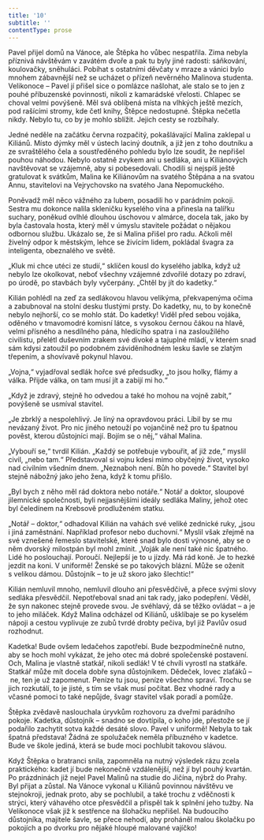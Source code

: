 ```yaml
---
title: '10'
subtitle: ''
contentType: prose
---
```


<section>

Pavel přijel domů na Vánoce, ale Štěpka ho vůbec nespatřila. Zima nebyla příznivá návštěvám v zavátém dvoře a pak tu byly jiné radosti: sáňkování, koulovačky, sněhuláci. Pobíhat s ostatními děvčaty v mraze a vánici bylo mnohem zábavnější než se ucházet o přízeň nevěrného Malinova studenta. Velikonoce – Pavel jí přišel sice o pomlázce našlohat, ale stalo se to jen z pouhé příbuzenské povinnosti, nikoli z kamarádské vřelosti. Chlapec se choval velmi povýšeně. Měl svá oblíbená místa na vlhkých ještě mezích, pod rašícími stromy, kde četl knihy, Štěpce nedostupné. Štěpka nečetla nikdy. Nebylo tu, co by je mohlo sblížit. Jejich cesty se rozbíhaly.

Jedné neděle na začátku června rozpačitý, pokašlávající Malina zaklepal u Kiliánů. Místo dýmky měl v ústech laciný doutník, a již jen z toho doutníku a ze svraštělého čela a soustředěného pohledu bylo lze soudit, že nepřišel pouhou náhodou. Nebylo ostatně zvykem ani u sedláka, ani u Kiliánových navštěvovat se vzájemně, aby si pobesedovali. Chodili si nejspíš ještě gratulovat k svátkům, Malina ke Kiliánovům na svatého Štěpána a na svatou Annu, stavitelovi na Vejrychovsko na svatého Jana Nepomuckého.

Poněvadž měl něco vážného za lubem, posadili ho v parádním pokoji. Sestra mu dokonce nalila skleničku kyselého vína a přinesla na talířku suchary, poněkud ovlhlé dlouhou úschovou v almárce, docela tak, jako by byla častovala hosta, který měl v úmyslu stavitele požádat o nějakou odbornou službu. Ukázalo se, že si Malina přišel pro radu. Ačkoli měl živelný odpor k městským, lehce se živícím lidem, pokládal švagra za inteligenta, obeznalého ve světě.

„Kluk mi chce utéci ze studií,“ sklíčen kousl do kyselého jablka, když už nebylo lze okolkovat, neboť všechny vzájemné zdvořilé dotazy po zdraví, po úrodě, po stavbách byly vyčerpány. „Chtěl by jít do kadetky.“

Kilián pohlédl na zeď za sedlákovou hlavou velikýma, překvapenýma očima a zabubnoval na stolní desku tlustými prsty. Do kadetky, nu, to by konečně nebylo nejhorší, co se mohlo stát. Do kadetky! Viděl před sebou vojáka, oděného v tmavomodré komisní látce, s vysokou černou čákou na hlavě, velmi přísného a nesdílného pána, hledícího spatra i na zasloužilého civilistu, přelétl duševním zrakem své divoké a tajuplné mládí, v kterém snad sám kdysi zatoužil po podobném záviděníhodném lesku šavle se zlatým třepením, a shovívavě pokynul hlavou.

„Vojna,“ vyjadřoval sedlák hořce své předsudky, „to jsou holky, flámy a válka. Přijde válka, on tam musí jít a zabijí mi ho.“

„Když je zdravý, stejně ho odvedou a také ho mohou na vojně zabít,“ povýšeně se usmíval stavitel.

„Je zbrklý a nespolehlivý. Je líný na opravdovou práci. Líbil by se mu nevázaný život. Pro nic jiného netouží po vojančině než pro tu špatnou pověst, kterou důstojníci mají. Bojím se o něj,“ váhal Malina.

„Vybouří se,“ tvrdil Kilián. „Každý se potřebuje vybouřit, ať již zde,“ myslil civil, „nebo tam.“ Představoval si vojnu kdesi mimo obyčejný život, vysoko nad civilním všedním dnem. „Neznaboh není. Bůh ho povede.“ Stavitel byl stejně nábožný jako jeho žena, když k tomu přišlo.

„Byl bych z něho měl rád doktora nebo notáře.“ Notář a doktor, sloupové jilemnické společnosti, byli nejjasnějšími ideály sedláka Maliny, jehož otec byl čeledínem na Krebsově prodluženém statku.

„Notář – doktor,“ odhadoval Kilián na vahách své veliké zednické ruky, „jsou i jiná zaměstnání. Například profesor nebo duchovní.“ Myslil však zřejmě na své vznešené řemeslo stavitelské, které snad bylo dosti výnosné, aby se o něm dvorský milostpán byl mohl zmínit. „Voják ale není také nic špatného. Lidé ho poslouchají. Poroučí. Nejlepší je to u jízdy. Má rád koně. Je to hezké jezdit na koni. V uniformě! Ženské se po takových blázní. Může se oženit s velikou dámou. Důstojník – to je už skoro jako šlechtic!“

Kilián nemluvil mnoho, nemluvil dlouho ani přesvědčivě, a přece svými slovy sedláka přesvědčil. Nepotřeboval snad ani tak rady, jako podepření. Věděl, že syn nakonec stejně provede svou. Je svéhlavý, dá se těžko ovládat – a je to jeho miláček. Když Malina odcházel od Kiliánů, ušklíbaje se po kyselém nápoji a cestou vyplivuje ze zubů tvrdé drobty pečiva, byl již Pavlův osud rozhodnut.

Kadetka! Bude ovšem ledačehos zapotřebí. Bude bezpodmínečně nutno, aby se hoch mohl vykázat, že jeho otec má dobré společenské postavení. Och, Malina je vlastně statkář, nikoli sedlák! V té chvíli vyrostl na statkáře. Statkář může mít docela dobře syna důstojníkem. Dědeček, lovec zlaťáků – ne, ten je už zapomenut. Peníze tu jsou, peníze všechno spraví. Trochu se jich rozkutálí, to je jisté, s tím se však musí počítat. Bez vhodné rady a včasné pomoci to také nepůjde, švagr stavitel však poradí a pomůže.

Štěpka zvědavě naslouchala úryvkům rozhovoru za dveřmi parádního pokoje. Kadetka, důstojník – snadno se dovtípila, o koho jde, přestože se jí podařilo zachytit sotva každé desáté slovo. Pavel v uniformě! Nebyla to tak špatná představa! Žádná ze spolužaček neměla příbuzného v kadetce. Bude ve škole jediná, která se bude moci pochlubit takovou slávou.

Když Štěpka o bratranci snila, zapomněla na nutný výsledek rázu zcela praktického: kadet jí bude nekonečně vzdálenější, než jí byl pouhý kvartán. Po prázdninách již nejel Pavel Malinů na studie do Jičína, nýbrž do Prahy. Byl přijat a zůstal. Na Vánoce vykonal u Kiliánů povinnou návštěvu ve stejnokroji, jednak proto, aby se pochlubil, a také trochu z vděčnosti k strýci, který váhavého otce přesvědčil a přispěl tak k splnění jeho tužby. Na Velikonoce však již k sestřence na šlohačku nepřišel. Na budoucího důstojníka, majitele šavle, se přece nehodí, aby proháněl malou školačku po pokojích a po dvorku pro nějaké hloupé malované vajíčko!

</section>

